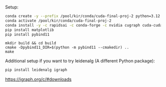 
Setup:

```bash
conda create -y --prefix /pool/kir/conda/cuda-final-proj-2 python=3.12
conda activate /pool/kir/conda/cuda-final-proj-2
conda install -y -c rapidsai -c conda-forge -c nvidia cugraph cuda-cudart cupy nx-cugraph cuda-version=12.0
pip install matplotlib
pip install pybind11
```

```
mkdir build && cd build
cmake -Dpybind11_DIR=$(python -m pybind11 --cmakedir) ..
make
```

Additional setup if you want to try leidenalg (A different Python package):

```bash
pip install leidenalg igraph
```

https://igraph.org/c/#downloads
